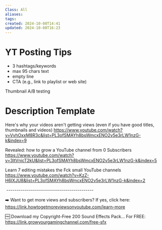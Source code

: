 ```yaml
---
Class: All
aliases: 
tags: 
created: 2024-10-08T14:41
updated: 2024-10-08T16:23
---
```


# YT Posting Tips

- 3 hashtags/keywords
- max 95 chars text
- empty line
- CTA (e.g., link to playlist or web site)

Thumbnail A/B testing
# Description Template
Here's why your videos aren't getting views (even if you have good titles, thumbnails and videos) https://www.youtube.com/watch?v=VvhOxxM8R3c&list=PL3ofSMAYh8bsWmcxENO2v5e3rLW1nzG-k&index=9

Revealed: how to grow a YouTube channel from 0 Subscribers https://www.youtube.com/watch?v=3ltVnicT2kU&list=PL3ofSMAYh8bsWmcxENO2v5e3rLW1nzG-k&index=5

Learn 7 editing mistakes the Fck small YouTube channels https://www.youtube.com/watch?v=KzZ-H6IXJU8&list=PL3ofSMAYh8bsWmcxENO2v5e3rLW1nzG-k&index=2

 --------------------------------------------

➡️ Want to get more views and subscribers? If yes, click here: https://link.howtogetmoreviewsonyoutube.com/learn-more

🆓 Download my Copyright-Free 200 Sound Effects Pack... For FREE: https://link.growyourgamingchannel.com/free-sfx
